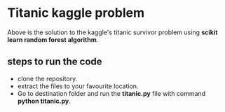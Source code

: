 <h1> Titanic kaggle problem </h1>
<p> Above is the solution to the kaggle's titanic survivor problem using <strong>scikit learn random forest algorithm</strong>.</p>

<h2>steps to run the code</h2>
<ul> 
  <li>clone the repository.</li>
  <li>extract the files to your favourite location.</li>
<li>Go to destination folder and run the <strong>titanic.py</strong> file with command <strong>python titanic.py</strong>.</li>

</ul>
